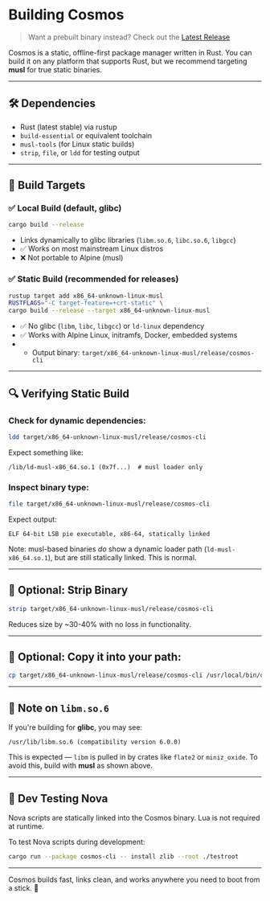 # Building Cosmos

> Want a prebuilt binary instead? Check out the [Latest Release](https://github.com/cosmospkg/cosmos/releases/latest)

Cosmos is a static, offline-first package manager written in Rust. You can build it on any platform that supports Rust, but we recommend targeting **musl** for true static binaries.

---

## 🛠 Dependencies

- Rust (latest stable) via rustup
- `build-essential` or equivalent toolchain
- `musl-tools` (for Linux static builds)
- `strip`, `file`, or `ldd` for testing output

---

## 🧪 Build Targets

### ✅ Local Build (default, glibc)
```bash
cargo build --release
```

- Links dynamically to glibc libraries (`libm.so.6`, `libc.so.6`, `libgcc`)
- ✅ Works on most mainstream Linux distros
- ❌ Not portable to Alpine (musl)

### ✅ Static Build (recommended for releases)
```bash
rustup target add x86_64-unknown-linux-musl
RUSTFLAGS="-C target-feature=+crt-static" \
cargo build --release --target x86_64-unknown-linux-musl
```

- ✅ No glibc (`libm`, `libc`, `libgcc`) or `ld-linux` dependency
- ✅ Works with Alpine Linux, initramfs, Docker, embedded systems
- - Output binary: `target/x86_64-unknown-linux-musl/release/cosmos-cli`

---

## 🔍 Verifying Static Build

### Check for dynamic dependencies:
```bash
ldd target/x86_64-unknown-linux-musl/release/cosmos-cli
```
Expect something like:
```text
/lib/ld-musl-x86_64.so.1 (0x7f...)  # musl loader only
```

### Inspect binary type:
```bash
file target/x86_64-unknown-linux-musl/release/cosmos-cli
```
Expect output:
```text
ELF 64-bit LSB pie executable, x86-64, statically linked
```

Note: musl-based binaries *do* show a dynamic loader path (`ld-musl-x86_64.so.1`), but are still statically linked. This is normal.

---

## 🧼 Optional: Strip Binary
```bash
strip target/x86_64-unknown-linux-musl/release/cosmos-cli
```
Reduces size by ~30-40% with no loss in functionality.

---

## 💾 Optional: Copy it into your path:
```bash
cp target/x86_64-unknown-linux-musl/release/cosmos-cli /usr/local/bin/cosmos
```

---

## 🔔 Note on `libm.so.6`

If you're building for **glibc**, you may see:
```text
/usr/lib/libm.so.6 (compatibility version 6.0.0)
```
This is expected — `libm` is pulled in by crates like `flate2` or `miniz_oxide`.
To avoid this, build with **musl** as shown above.

---

## 🧪 Dev Testing Nova

Nova scripts are statically linked into the Cosmos binary. Lua is not required at runtime.

To test Nova scripts during development:
```bash
cargo run --package cosmos-cli -- install zlib --root ./testroot
```

---

Cosmos builds fast, links clean, and works anywhere you need to boot from a stick. 📏

